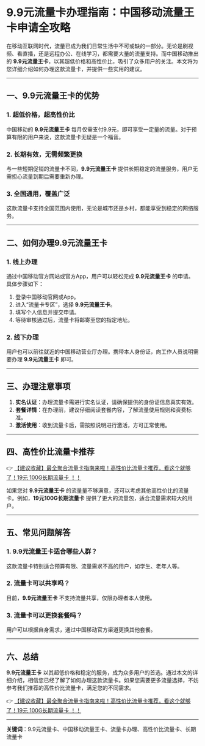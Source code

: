 # 9.9元流量卡办理指南：中国移动流量王卡申请全攻略

在移动互联网时代，流量已成为我们日常生活中不可或缺的一部分。无论是刷视频、看直播，还是远程办公、在线学习，都需要大量的流量支持。而中国移动推出的 **9.9元流量王卡**，以其超低价格和高性价比，吸引了众多用户的关注。本文将为您详细介绍如何办理这款流量卡，并提供一些实用的建议。

---

## 一、9.9元流量王卡的优势

### 1. 超低价格，超高性价比
中国移动的 **9.9元流量王卡** 每月仅需支付9.9元，即可享受一定量的流量。对于预算有限的用户来说，这款流量卡无疑是一个福音。

### 2. 长期有效，无需频繁更换
与一些短期促销的流量卡不同，**9.9元流量王卡** 提供长期稳定的流量服务，用户无需担心流量到期后需要重新办理。

### 3. 全国通用，覆盖广泛
这款流量卡支持全国范围内使用，无论是城市还是乡村，都能享受到稳定的网络服务。

---

## 二、如何办理9.9元流量王卡

### 1. 线上办理
通过中国移动官方网站或官方App，用户可以轻松完成 **9.9元流量王卡** 的申请。具体步骤如下：
1. 登录中国移动官网或App。
2. 进入“流量卡专区”，选择 **9.9元流量王卡**。
3. 填写个人信息并提交申请。
4. 等待审核通过后，流量卡将邮寄至您的指定地址。

### 2. 线下办理
用户也可以前往就近的中国移动营业厅办理。携带本人身份证，向工作人员说明需要办理 **9.9元流量王卡** 即可。

---

## 三、办理注意事项

1. **实名认证**：办理流量卡需进行实名认证，请确保提供的身份证信息真实有效。
2. **套餐详情**：在办理前，建议仔细阅读套餐内容，了解流量使用规则和资费标准。
3. **激活使用**：收到流量卡后，需按照说明进行激活，方可正常使用。

---

## 四、高性价比流量卡推荐

👉 [【建议收藏】最全聚合流量卡指南来啦！高性价比流量卡推荐，看这个就够了！19元 100G长期流量卡 ！！](https://bit.ly/Liuliangka)

如果您对 **9.9元流量王卡** 的流量量不够满意，还可以考虑其他高性价比的流量卡。例如，**19元100G长期流量卡** 提供了更大的流量包，适合流量需求较大的用户。

---

## 五、常见问题解答

### 1. 9.9元流量王卡适合哪些人群？
这款流量卡特别适合预算有限、流量需求不高的用户，如学生、老年人等。

### 2. 流量卡可以共享吗？
目前，**9.9元流量王卡** 不支持流量共享，仅限办理者本人使用。

### 3. 流量卡可以更换套餐吗？
用户可以根据自身需求，通过中国移动官方渠道更换其他套餐。

---

## 六、总结

**9.9元流量王卡** 以其超低价格和稳定的服务，成为众多用户的首选。通过本文的详细介绍，相信您已经了解了如何办理这款流量卡。如果您需要更多流量选择，不妨参考我们推荐的高性价比流量卡，满足您的不同需求。

👉 [【建议收藏】最全聚合流量卡指南来啦！高性价比流量卡推荐，看这个就够了！19元 100G长期流量卡 ！！](https://bit.ly/Liuliangka)

---

**关键词**：9.9元流量卡、中国移动流量王卡、流量卡办理、高性价比流量卡、长期流量卡